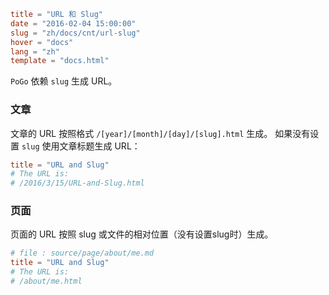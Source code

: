 ```toml
title = "URL 和 Slug"
date = "2016-02-04 15:00:00"
slug = "zh/docs/cnt/url-slug"
hover = "docs"
lang = "zh"
template = "docs.html"
```

`PoGo` 依赖 `slug` 生成 URL。

### 文章

文章的 URL 按照格式 `/[year]/[month]/[day]/[slug].html` 生成。 如果没有设置 `slug` 使用文章标题生成 URL：

```toml
title = "URL and Slug"
# The URL is:
# /2016/3/15/URL-and-Slug.html
```

### 页面

页面的 URL 按照 slug 或文件的相对位置（没有设置slug时）生成。

```toml
# file : source/page/about/me.md
title = "URL and Slug"
# The URL is:
# /about/me.html
```
